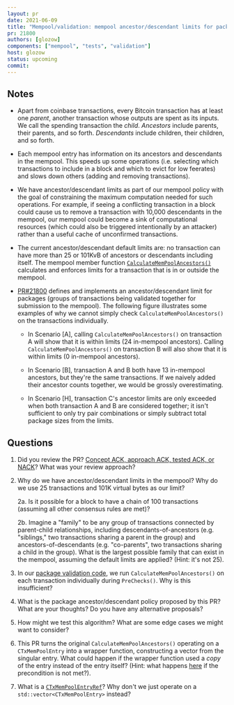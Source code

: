 ```yaml
---
layout: pr
date: 2021-06-09
title: "Mempool/validation: mempool ancestor/descendant limits for packages"
pr: 21800
authors: [glozow]
components: ["mempool", "tests", "validation"]
host: glozow
status: upcoming
commit:
---
```


## Notes

* Apart from coinbase transactions, every Bitcoin transaction has at least one _parent_, another
  transaction whose outputs are spent as its inputs. We call the spending transaction the _child_.
_Ancestors_ include parents, their parents, and so forth. _Descendants_ include children, their
children, and so forth.

* Each mempool entry has information on its ancestors and descendants in the mempool. This speeds
  up some operations (i.e. selecting which transactions to include in a block and which to evict for
low feerates) and slows down others (adding and removing transactions).

* We have ancestor/descendant limits as part of our mempool policy with the goal of constraining the
  maximum computation needed for such operations. For example, if seeing a conflicting transaction
in a block could cause us to remove a transaction with 10,000 descendants in the mempool, our
mempool could become a sink of computational resources (which could also be triggered intentionally
by an attacker) rather than a useful cache of unconfirmed transactions.

* The current ancestor/descendant default limits are: no transaction can have more than 25
  or 101KvB of ancestors or descendants including itself. The mempool member function
[`CalculateMemPoolAncestors()`](https://github.com/bitcoin/bitcoin/blob/346e52afd6d5e317c96fc506bb54cde13e87c8b2/src/txmempool.h#L682)
calculates and enforces limits for a transaction that is in or outside the mempool.

* [PR#21800](https://github.com/bitcoin/bitcoin/pull/21800) defines and implements an
  ancestor/descendant limit for packages (groups of transactions being validated together for
submission to the mempool). The following figure illustrates some examples of why we cannot simply
check `CalculateMemPoolAncestors()` on the transactions individually.

	- In Scenario [A], calling `CalculateMemPoolAncestors()` on transaction A will show that it
	  is within limits (24 in-mempool ancestors). Calling `CalculateMemPoolAncestors()` on
transaction B will also show that it is within limits (0 in-mempool ancestors).

	- In Scenario [B], transaction A and B both have 13 in-mempool ancestors, but they're the
	  same transactions. If we naively added their ancestor counts together, we would be grossly
overestimating.

	- In Scenario [H], transaction C's ancestor limits are only exceeded when both transaction A
	  and B are considered together; it isn't sufficient to only try pair combinations or simply
subtract total package sizes from the limits.

## Questions

1. Did you review the PR? [Concept ACK, approach ACK, tested ACK, or
NACK](https://github.com/bitcoin/bitcoin/blob/master/CONTRIBUTING.md#peer-review)? What was your
review approach?

2. Why do we have ancestor/descendant limits in the mempool? Why do we use 25 transactions and 101K
virtual bytes as our limit?

	2a. Is it possible for a block to have a chain of 100 transactions (assuming all other
consensus rules are met)?

	2b. Imagine a "family" to be any group of transactions connected by parent-child
relationships, including descendants-of-ancestors (e.g. "siblings," two transactions sharing a
parent in the group) and ancestors-of-descendants (e.g. "co-parents", two transactions sharing a
child in the group). What is the largest possible family that can exist in the mempool, assuming the
default limits are applied? (Hint: it's not 25).

3. In our [package validation
code](https://github.com/bitcoin/bitcoin/blob/346e52afd6d5e317c96fc506bb54cde13e87c8b2/src/validation.cpp#L1076-L1175),
we run `CalculateMemPoolAncestors()` on each transaction individually during `PreChecks()`. Why is
this insufficient?

4. What is the package ancestor/descendant policy proposed by this PR? What are your thoughts? Do
you have any alternative proposals?

5. How might we test this algorithm? What are some edge cases we might want to consider?

6. This PR turns the original `CalculateMemPoolAncestors()` operating on a `CTxMemPoolEntry` into a
wrapper function, constructing a vector from the singular entry. What could happen if the wrapper
function used a _copy_ of the entry instead of the entry itself? (Hint: what happens
[here](https://github.com/bitcoin/bitcoin/blob/346e52afd6d5e317c96fc506bb54cde13e87c8b2/src/txmempool.cpp#L174-L176)
if the precondition is not met?).

7. What is a
[`CTxMemPoolEntryRef`](https://github.com/bitcoin/bitcoin/blob/346e52afd6d5e317c96fc506bb54cde13e87c8b2/src/txmempool.h#L84)?
Why don't we just operate on a `std::vector<CTxMemPoolEntry>` instead?

<!-- TODO: After meeting, uncomment and add meeting log between the irc tags ## Meeting Log

{% irc %} {% endirc %} -->
